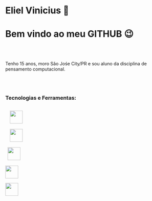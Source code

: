 <div display="inline-block">
<h1 aling="left"> Eliel Vinicius 🔞 </h1>
<h1 aling="left"> Bem vindo ao meu <b>GITHUB</b> 😉 </h1>

<i class="devicon-android-plain"></i>

</br>
</br>

Tenho 15 anos, moro São Jośe City/PR e sou aluno da disciplina de pensamento computacional.

</br>
</br>

### Tecnologias e Ferramentas:
<code> 
  <img width="40px" src="https://cdn.jsdelivr.net/gh/devicons/devicon/icons/html5/html5-original.svg" />
</code>
<code> 
  <img width="40px" src="https://cdn.jsdelivr.net/gh/devicons/devicon/icons/css3/css3-original.svg" />
</code>
<code> 
 <img width="40px" src="https://cdn.jsdelivr.net/gh/devicons/devicon/icons/git/git-original.svg" />
</code>
<code>
<img width="40px" src="https://cdn.jsdelivr.net/gh/devicons/devicon/icons/github/github-original-wordmark.svg" />
</code>
<code>
<img width="40px" src="https://cdn.jsdelivr.net/gh/devicons/devicon/icons/vscode/vscode-plain-wordmark.svg" />
</code>








